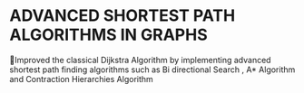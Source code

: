 # ADVANCED SHORTEST PATH ALGORITHMS IN GRAPHS
 Improved the classical Dijkstra Algorithm by implementing advanced shortest path finding algorithms such as Bi directional Search , A* Algorithm and Contraction Hierarchies Algorithm
